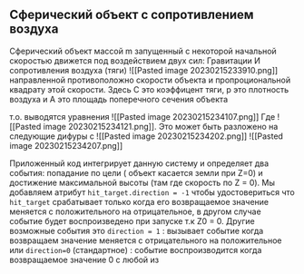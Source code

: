 ## Сферический объект с сопротивлением воздуха

Сферический объект массой m запущенный с некоторой начальной скоростью движется под воздействием двух сил: Гравитации И сопротивления воздуха (тяги) ![[Pasted image 20230215233910.png]] направленной противоположно скорости объекта и пропроциональной квадрату этой скорости.
Здесь С это коэффицент тяги, p это плотность воздуха и А это площадь поперечного сечения объекта

т.о. выводятся уравнения
![[Pasted image 20230215234107.png]]
Где ![[Pasted image 20230215234121.png]]. Это может быть разложено на следующие дифуры с
![[Pasted image 20230215234202.png]]
![[Pasted image 20230215234207.png]]

Приложенный код интегрирует данную систему и определяет два события: попадание по цели ( объект касается земли при Z=0) и достижение максимальной высоты (там где скорость по Z = 0). Мы добавляем атрибут `hit_target.direction = -1` чтобы удостовериться что `hit_target` срабатывает только когда его возвращаемое значение меняется с положительного на отрицательное, в другом случае событие будет воспроизведено при запуске т.к Z0 = 0. Другие возможные события это `direction = 1` : вызывает событие когда возвращаем значение меняется с отрицательного на положительное или `direction=0` (стандартное) : событие воспроизводится когда возвращаемое значение 0 с любой из

